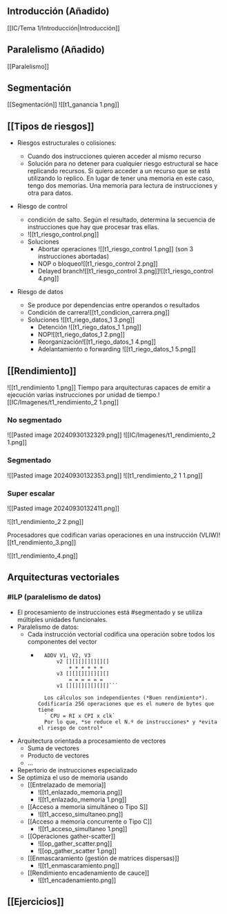 ## Introducción (Añadido)

 [[IC/Tema 1/Introducción|Introducción]]

## Paralelismo (Añadido)
[[Paralelismo]]

## Segmentación 
[[Segmentación]]
![[t1_ganancia 1.png]]


## [[Tipos de riesgos]]
- Riesgos estructurales o colisiones: 
	- Cuando dos instrucciones quieren acceder al mismo recurso 
	- Solución para no detener para cualquier riesgo estructural se hace replicando recursos. Si quiero acceder a un recurso que se está utilizando lo replico. En lugar de tener una memoria en este caso, tengo dos memorias. Una memoria para lectura de instrucciones y otra para datos.

- Riesgo de control 
	- condición de salto. Según el resultado, determina la secuencia de instrucciones que hay que procesar tras ellas.
	- ![[t1_riesgo_control.png]]
	- Soluciones
		- Abortar operaciones ![[t1_riesgo_control 1.png]] (son 3 instrucciones abortadas)
		- NOP o bloqueo![[t1_riesgo_control 2.png]]
		- Delayed branch![[t1_riesgo_control 3.png]]![[t1_riesgo_control 4.png]]
- Riesgo de datos 
	- Se produce por dependencias entre operandos o resultados
	-  Condición de carrera![[t1_condicion_carrera.png]]
	- Soluciones ![[t1_riego_datos_1 3.png]]
		- Detención ![[t1_riego_datos_1 1.png]]
		- NOP![[t1_riego_datos_1 2.png]]
		- Reorganización![[t1_riego_datos_1 4.png]]
		- Adelantamiento o forwarding ![[t1_riego_datos_1 5.png]]

## [[Rendimiento]]

![[t1_rendimiento 1.png]]
Tiempo para arquitecturas capaces de emitir a ejecución varias instrucciones por unidad de tiempo.![[IC/Imagenes/t1_rendimiento_2 1.png]]

### No segmentado
![[Pasted image 20240930132329.png]]
![[IC/Imagenes/t1_rendimiento_2 1.png]]

### Segmentado
![[Pasted image 20240930132353.png]]
![[t1_rendimiento_2 1 1.png]]
### Super escalar
![[Pasted image 20240930132411.png]]

![[t1_rendimiento_2 2.png]]

 Procesadores que codifican varias operaciones en una instrucción (VLIW)![[t1_rendimiento_3.png]]

![[t1_rendimiento_4.png]]
## Arquitecturas vectoriales

### #ILP (paralelismo de datos)
- El procesamiento de instrucciones está #segmentado y se utiliza múltiples unidades funcionales.
- Paralelismo de datos:
	- Cada instrucción vectorial codifica una operación sobre todos los componentes del vector
		- ```
			ADDV V1, V2, V3
				v2 [][][][][][][]
					+ + + + + +
				v3 [][][][][][][]
					= = = = = =
				v1 [][][][][][][]```
				
			Los cálculos son independientes (*Buen rendimiento*). Codificaría 256 operaciones que es el numero de bytes que tiene 
			` CPU = RI x CPI x clk`
			Por lo que, *se reduce el N.º de instrucciones* y *evita el riesgo de control*
- Arquitectura orientada a procesamiento de vectores
	- Suma de vectores
	- Producto de vectores
	- …
- Repertorio de instrucciones especializado
- Se optimiza el uso de memoria usando
	- [[Entrelazado de memoria]]
		- ![[t1_enlazado_memoria.png]]
		- ![[t1_enlazado_memoria 1.png]]
	- [[Acceso a memoria simultáneo o Tipo S]]
		- ![[t1_acceso_simultaneo.png]]
	- [[Acceso a memoria concurrente o Tipo C]]
		- ![[t1_acceso_simultaneo 1.png]]
	- [[Operaciones gather-scatter]]
		- ![[op_gather_scatter.png]]
		- ![[op_gather_scatter 1.png]]
	- [[Enmascaramiento (gestión de matrices dispersas)]]
		- ![[t1_enmascaramiento.png]]
	- [[Rendimiento encadenamiento de cauce]]
		- ![[t1_encadenamiento.png]]

## [[Ejercicios]]